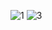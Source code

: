 ![1](https://user-images.githubusercontent.com/114726297/205006139-5f830b2e-7446-464a-978a-e7016025c642.png)
![3](https://user-images.githubusercontent.com/114726297/205006146-e0cf03e1-a1f4-45a0-aeb4-9c30cb03f63d.png)
